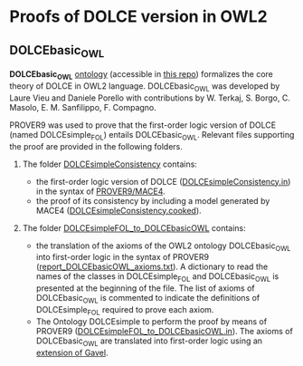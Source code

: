 # Proofs of DOLCE version in OWL2

## DOLCEbasic<sub>OWL</sub>

**DOLCEbasic<sub>OWL</sub>** [ontology](https://w3id.org/DOLCE/OWL/DOLCEbasic) (accessible in [this repo](https://github.com/appliedontolab/DOLCE/tree/main/OWL/)) formalizes the core theory of DOLCE in OWL2 language.
DOLCEbasic<sub>OWL</sub> was developed by Laure Vieu and Daniele Porello with contributions by
W. Terkaj, S. Borgo, C. Masolo, E. M. Sanfilippo, F. Compagno.

PROVER9 was used to prove that the first-order logic version of DOLCE (named DOLCEsimple<sub>FOL</sub>) entails DOLCEbasic<sub>OWL</sub>. Relevant files supporting the proof are provided in the following folders.

1. The folder [DOLCEsimpleConsistency](DOLCEsimpleConsistency/) contains:
    * the first-order logic version of DOLCE ([DOLCEsimpleConsistency.in](./DOLCEsimpleConsistency/DOLCEsimpleConsistency.in)) in the syntax of [PROVER9/MACE4](https://www.cs.unm.edu/~mccune/prover9/).
    * the proof of its consistency by including a model generated by MACE4 ([DOLCEsimpleConsistency.cooked](./DOLCEsimpleConsistency/DOLCEsimpleConsistency.cooked)).

2. The folder [DOLCEsimpleFOL_to_DOLCEbasicOWL](./DOLCEsimpleFOL_to_DOLCEbasicOWL/) contains:
    * the translation of the axioms of the OWL2 ontology DOLCEbasic<sub>OWL</sub> into first-order logic in the syntax of PROVER9 ([report_DOLCEbasicOWL_axioms.txt](./DOLCEsimpleFOL_to_DOLCEbasicOWL/report_DOLCEbasicOWL_axioms.txt)). A dictionary to read the names of the classes in DOLCEsimple<sub>FOL</sub> and DOLCEbasic<sub>OWL</sub> is presented at the beginning of the file. The list of axioms of DOLCEbasic<sub>OWL</sub> is commented to indicate the definitions of DOLCEsimple<sub>FOL</sub> required to prove each axiom.
    * The Ontology DOLCEsimple to perform the proof by means of PROVER9 ([DOLCEsimpleFOL_to_DOLCEbasicOWL.in](./DOLCEsimpleFOL_to_DOLCEbasicOWL/DOLCEsimpleFOL_to_DOLCEbasicOWL.in)). The axioms of DOLCEbasic<sub>OWL</sub> are translated into first-order logic using an [extension of Gavel](https://github.com/gavel-tool/python-gavel-owl).
